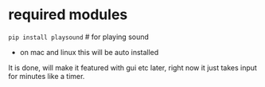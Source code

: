 # required modules
`pip install playsound` # for playing sound
- on mac and linux this will be auto installed

It is done, will make it featured with gui etc later, right now it just takes input for minutes like a timer.
 